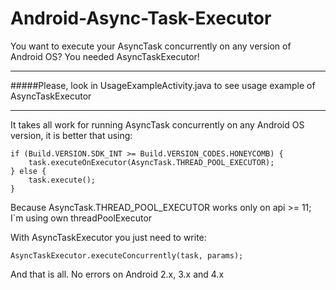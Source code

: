 Android-Async-Task-Executor
===========================

You want to execute your AsyncTask concurrently on any version of Android OS? You needed AsyncTaskExecutor!

---------------------------
#####Please, look in UsageExampleActivity.java to see usage example of AsyncTaskExecutor

---------------------------

It takes all work for running AsyncTask concurrently on any Android OS version, it is better that using:

    if (Build.VERSION.SDK_INT >= Build.VERSION_CODES.HONEYCOMB) {
        task.executeOnExecutor(AsyncTask.THREAD_POOL_EXECUTOR);
    } else {
        task.execute();
    }

Because AsyncTask.THREAD_POOL_EXECUTOR works only on api >= 11; I`m using own threadPoolExecutor

With AsyncTaskExecutor you just need to write:

    AsyncTaskExecutor.executeConcurrently(task, params);

And that is all. No errors on Android 2.x, 3.x and 4.x
